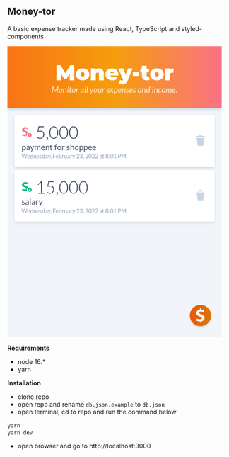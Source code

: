 ## Money-tor

A basic expense tracker made using React, TypeScript and styled-components

![screenshot](/docs/screenshot.png)

**Requirements**

- node 16.\*
- yarn

**Installation**

- clone repo
- open repo and rename `db.json.example` to `db.json`
- open terminal, cd to repo and run the command below

```
yarn
yarn dev
```

- open browser and go to http://localhost:3000

